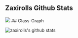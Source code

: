 ## Zaxirolls Github Stats
<img src="https://grass-graph.moshimo.works/images/zaxirolls.png">
## Glass-Graph  

![zaxirolls's github stats](https://github-readme-stats.vercel.app/api?username=zaxirolls)

